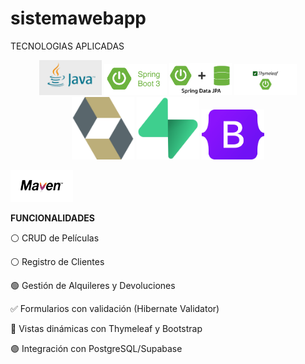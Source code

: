 # sistemawebapp
TECNOLOGIAS APLICADAS
<p align="center"> <img src="imagenes/java.jpg" alt="Java 17" width="100"/>
  
  <img src="imagenes/spring.png" alt="Spring Boot 3" width="100"/> 
  
  <img src="imagenes/springdata.png" alt="Spring Data JPA" width="100"/> 
  
  <img src="imagenes/thymeleaf.png" alt="Thymeleaf" width="100"/>
  
  <img src="imagenes/hibernate.png" alt="Hibernate Validator" width="100"/>
  
  <img src="imagenes/supabase.png" alt="PostgreSQL / Supabase" width="100"/>
  
  <img src="imagenes/bootstrap.png" alt="Bootstrap 5" width="100"/> 
  
  <img src="imagenes/maven.png" alt="Maven" width="100"/> </p>


**FUNCIONALIDADES**


⚪ CRUD de Películas 


⚪  Registro de Clientes


🟢 Gestión de Alquileres y Devoluciones


✅  Formularios con validación (Hibernate Validator)


🔵 Vistas dinámicas con Thymeleaf y Bootstrap


🟣 Integración con PostgreSQL/Supabase


